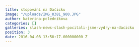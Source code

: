 ```yaml
---
title: stopování na Dačicku
image: "/uploads/IMG_0381_900.JPG"
author: katerina-polednikova
categories: []
galleries: slash-news-slash-pocitali-jsme-vydry-na-dacicku
position: 3
date: 2016-04-08 13:50:17.000000000 Z
---
```

